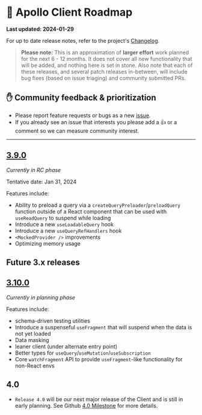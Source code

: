 # 🔮 Apollo Client Roadmap

**Last updated: 2024-01-29**

For up to date release notes, refer to the project's [Changelog](https://github.com/apollographql/apollo-client/blob/main/CHANGELOG.md).

> **Please note:** This is an approximation of **larger effort** work planned for the next 6 - 12 months. It does not cover all new functionality that will be added, and nothing here is set in stone. Also note that each of these releases, and several patch releases in-between, will include bug fixes (based on issue triaging) and community submitted PRs.

## ✋ Community feedback & prioritization

- Please report feature requests or bugs as a new [issue](https://github.com/apollographql/apollo-client/issues/new/choose).
- If you already see an issue that interests you please add a 👍 or a comment so we can measure community interest.

---

## [3.9.0](https://github.com/apollographql/apollo-client/milestone/32)

_Currently in RC phase_

  Tentative date: Jan 31, 2024

Features include:

- Ability to preload a query via a `createQueryPreloader`/`preloadQuery` function outside of a React component that can be used with `useReadQuery` to suspend while loading
- Introduce a new `useLoadableQuery` hook
- Introduce a new `useQueryRefHandlers` hook
- `<MockedProvider />` improvements
- Optimizing memory usage

## Future 3.x releases

## [3.10.0](https://github.com/apollographql/apollo-client/milestone/33)

_Currently in planning phase_

Features include:

- schema-driven testing utilities
- Introduce a suspenseful `useFragment` that will suspend when the data is not yet loaded
- Data masking
- leaner client (under alternate entry point)
- Better types for `useQuery`/`useMutation`/`useSubscription`
- Core `watchFragment` API to provide `useFragment`-like functionality for non-React envs

## 4.0

- `Release 4.0` will be our next major release of the Client and is still in early planning.  See Github [4.0 Milestone](https://github.com/apollographql/apollo-client/milestone/31) for more details.
